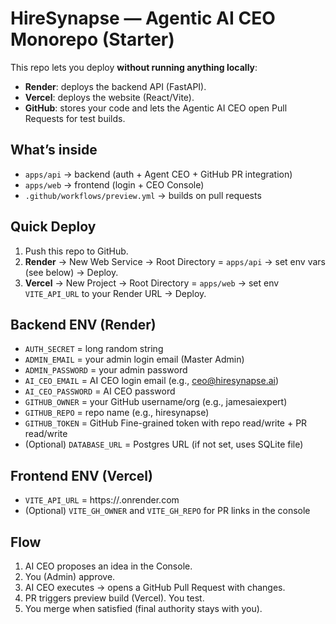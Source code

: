 # HireSynapse — Agentic AI CEO Monorepo (Starter)

This repo lets you deploy **without running anything locally**:

- **Render**: deploys the backend API (FastAPI).
- **Vercel**: deploys the website (React/Vite).
- **GitHub**: stores your code and lets the Agentic AI CEO open Pull Requests for test builds.

## What’s inside
- `apps/api` → backend (auth + Agent CEO + GitHub PR integration)
- `apps/web` → frontend (login + CEO Console)
- `.github/workflows/preview.yml` → builds on pull requests

## Quick Deploy
1) Push this repo to GitHub.
2) **Render** → New Web Service → Root Directory = `apps/api` → set env vars (see below) → Deploy.
3) **Vercel** → New Project → Root Directory = `apps/web` → set env `VITE_API_URL` to your Render URL → Deploy.

## Backend ENV (Render)
- `AUTH_SECRET` = long random string
- `ADMIN_EMAIL` = your admin login email (Master Admin)
- `ADMIN_PASSWORD` = your admin password
- `AI_CEO_EMAIL` = AI CEO login email (e.g., ceo@hiresynapse.ai)
- `AI_CEO_PASSWORD` = AI CEO password
- `GITHUB_OWNER` = your GitHub username/org (e.g., jamesaiexpert)
- `GITHUB_REPO` = repo name (e.g., hiresynapse)
- `GITHUB_TOKEN` = GitHub Fine-grained token with repo read/write + PR read/write
- (Optional) `DATABASE_URL` = Postgres URL (if not set, uses SQLite file)

## Frontend ENV (Vercel)
- `VITE_API_URL` = https://<your-render-service>.onrender.com
- (Optional) `VITE_GH_OWNER` and `VITE_GH_REPO` for PR links in the console

## Flow
1. AI CEO proposes an idea in the Console.
2. You (Admin) approve.
3. AI CEO executes → opens a GitHub Pull Request with changes.
4. PR triggers preview build (Vercel). You test.
5. You merge when satisfied (final authority stays with you).
